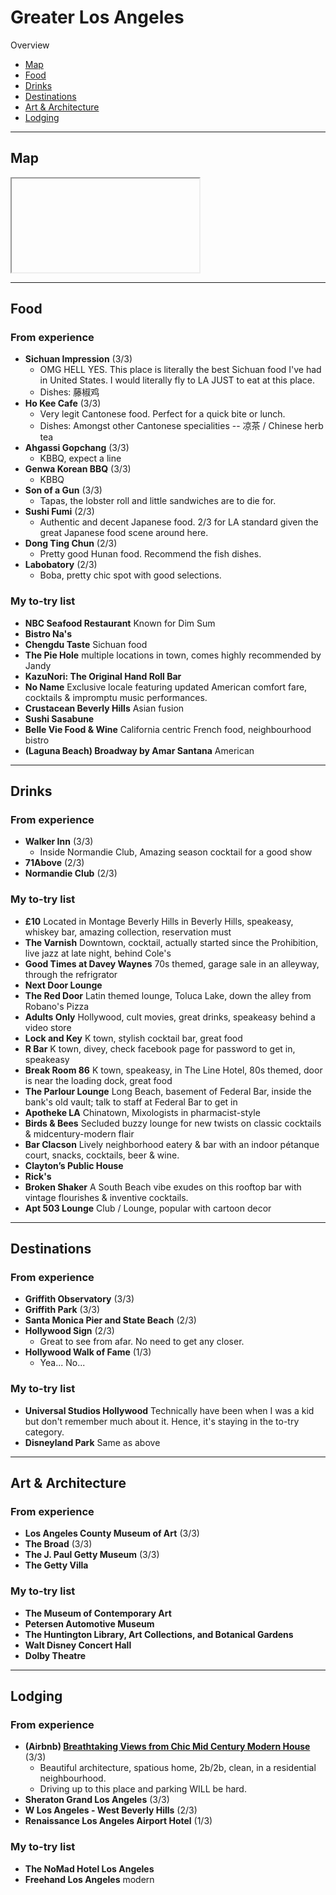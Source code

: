 # Greater Los Angeles

Overview

- [Map](#map)
- [Food](#food)
- [Drinks](#drinks)
- [Destinations](#destinations)
- [Art & Architecture](#art--architecture)
- [Lodging](#lodging)

-----

## Map

<iframe></iframe>

-----

## Food

### From experience

- **Sichuan Impression** (3/3)
    - OMG HELL YES. This place is literally the best Sichuan food I've had in United States. I would literally fly to LA JUST to eat at this place. 
    - Dishes: 藤椒鸡
- **Ho Kee Cafe** (3/3)
    - Very legit Cantonese food. Perfect for a quick bite or lunch. 
    - Dishes: Amongst other Cantonese specialities -- 凉茶 / Chinese herb tea
- **Ahgassi Gopchang** (3/3)
    - KBBQ, expect a line
- **Genwa Korean BBQ** (3/3)
    - KBBQ
- **Son of a Gun** (3/3)
    - Tapas, the lobster roll and little sandwiches are to die for. 
- **Sushi Fumi** (2/3)
    - Authentic and decent Japanese food. 2/3 for LA standard given the great Japanese food scene around here. 
- **Dong Ting Chun** (2/3)
    - Pretty good Hunan food. Recommend the fish dishes.
- **Labobatory** (2/3) 
    - Boba, pretty chic spot with good selections. 

### My to-try list

- **NBC Seafood Restaurant** Known for Dim Sum
- **Bistro Na's**
- **Chengdu Taste** Sichuan food
- **The Pie Hole** multiple locations in town, comes highly recommended by Jandy
- **KazuNori: The Original Hand Roll Bar**
- **No Name** Exclusive locale featuring updated American comfort fare, cocktails & impromptu music performances.
- **Crustacean Beverly Hills** Asian fusion
- **Sushi Sasabune**
- **Belle Vie Food & Wine** California centric French food, neighbourhood bistro
- **(Laguna Beach) Broadway by Amar Santana** American

-----

## Drinks

### From experience

- **Walker Inn** (3/3)
  - Inside Normandie Club, Amazing season cocktail for a good show
- **71Above** (2/3)
- **Normandie Club** (2/3)

### My to-try list

- **£10** Located in Montage Beverly Hills in Beverly Hills, speakeasy, whiskey bar, amazing collection, reservation must
- **The Varnish** Downtown, cocktail, actually started since the Prohibition, live jazz at late night, behind Cole's
- **Good Times at Davey Waynes** 70s themed, garage sale in an alleyway, through the refrigrator
- **Next Door Lounge**
- **The Red Door** Latin themed lounge, Toluca Lake, down the alley from Robano's Pizza
- **Adults Only** Hollywood, cult movies, great drinks, speakeasy behind a video store
- **Lock and Key** K town, stylish cocktail bar, great food
- **R Bar** K town, divey, check facebook page for password to get in, speakeasy
- **Break Room 86** K town, speakeasy, in The Line Hotel, 80s themed, door is near the loading dock, great food
- **The Parlour Lounge** Long Beach, basement of Federal Bar, inside the bank's old vault; talk to staff at Federal Bar to get in
- **Apotheke LA** Chinatown, Mixologists in pharmacist-style
- **Birds & Bees** Secluded buzzy lounge for new twists on classic cocktails & midcentury-modern flair
- **Bar Clacson** Lively neighborhood eatery & bar with an indoor pétanque court, snacks, cocktails, beer & wine.
- **Clayton’s Public House**
- **Rick's**
- **Broken Shaker** A South Beach vibe exudes on this rooftop bar with vintage flourishes & inventive cocktails.
- **Apt 503 Lounge** Club / Lounge, popular with cartoon decor

-----

## Destinations

### From experience

- **Griffith Observatory** (3/3)
- **Griffith Park** (3/3)
- **Santa Monica Pier and State Beach** (2/3)
- **Hollywood Sign** (2/3)
    - Great to see from afar. No need to get any closer. 
- **Hollywood Walk of Fame** (1/3) 
    - Yea... No...

### My to-try list

- **Universal Studios Hollywood** Technically have been when I was a kid but don't remember much about it. Hence, it's staying in the to-try category. 
- **Disneyland Park** Same as above

-----

## Art & Architecture

### From experience

- **Los Angeles County Museum of Art** (3/3)
- **The Broad** (3/3)
- **The J. Paul Getty Museum** (3/3)
- **The Getty Villa**

### My to-try list

- **The Museum of Contemporary Art**
- **Petersen Automotive Museum**
- **The Huntington Library, Art Collections, and Botanical Gardens**
- **Walt Disney Concert Hall** 
- **Dolby Theatre**

-----

## Lodging

### From experience

- **(Airbnb) [Breathtaking Views from Chic Mid Century Modern House](https://www.airbnb.com/rooms/plus/16872492)** (3/3)
    - Beautiful architecture, spatious home, 2b/2b, clean, in a residential neighbourhood. 
    - Driving up to this place and parking WILL be hard. 
- **Sheraton Grand Los Angeles** (3/3)
- **W Los Angeles - West Beverly Hills** (2/3)
- **Renaissance Los Angeles Airport Hotel** (1/3)

### My to-try list

- **The NoMad Hotel Los Angeles**
- **Freehand Los Angeles** modern
